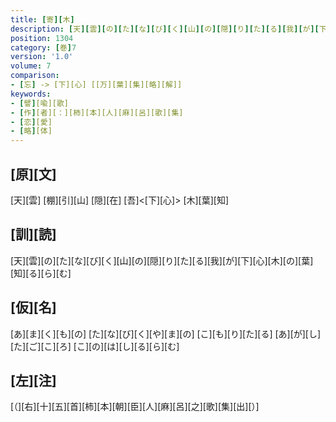 ```yaml
---
title: [寄][木]
description: [天][雲][の][た][な][び][く][山][の][隠][り][た][る][我][が][下][心][木][の][葉][知][る][ら][む]
position: 1304
category: [巻]7
version: '1.0'
volume: 7
comparison:
- [忘] -> [下][心] [[万][葉][集][略][解]]
keywords:
- [譬][喩][歌]
- [作][者][：][柿][本][人][麻][呂][歌][集]
- [恋][愛]
- [略][体]
---
```


## [原][文]

[天][雲] [棚][引][山] [隠][在] [吾]<[下][心]> [木][葉][知]

## [訓][読]

[天][雲][の][た][な][び][く][山][の][隠][り][た][る][我][が][下][心][木][の][葉][知][る][ら][む]

## [仮][名]

[あ][ま][く][も][の] [た][な][び][く][や][ま][の] [こ][も][り][た][る] [あ][が][し][た][ご][こ][ろ] [こ][の][は][し][る][ら][む]

## [左][注]

[（][右][十][五][首][柿][本][朝][臣][人][麻][呂][之][歌][集][出][）]
